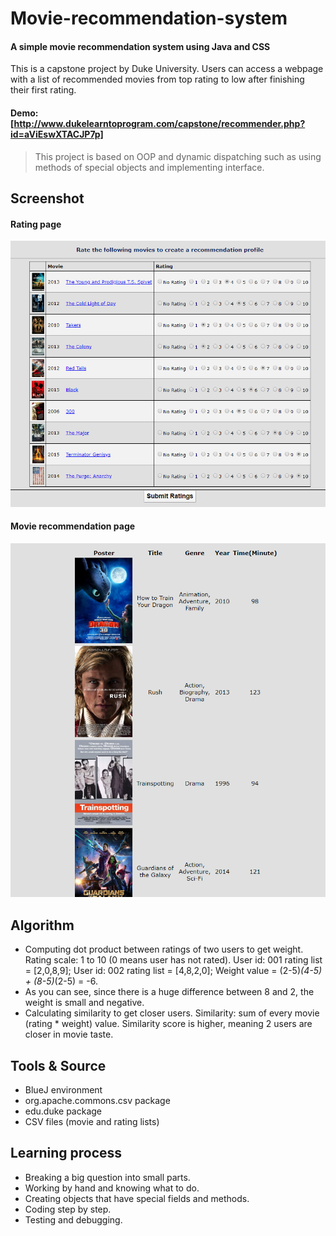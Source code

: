 # Movie-recommendation-system

#### A simple movie recommendation system using Java and CSS
This is a capstone project by Duke University. Users can access a webpage with a list of recommended movies from top rating to low after finishing their first rating.

#### Demo: [http://www.dukelearntoprogram.com/capstone/recommender.php?id=aViEswXTACJP7p]
> This project is based on OOP and dynamic dispatching such as using methods of special objects and implementing interface.

## Screenshot
#### Rating page
![](/images/ovie1.png)
#### Movie recommendation page
![](/images/movie2.png)

## Algorithm
- Computing dot product between ratings of two users to get weight.
Rating scale: 1 to 10 (0 means user has not rated).
User id: 001 rating list = [2,0,8,9];
User id: 002 rating list = [4,8,2,0];
Weight value = (2-5)*(4-5) + (8-5)*(2-5) = -6.
- As you can see, since there is a huge difference between 8 and 2, the weight is small and negative.
- Calculating similarity to get closer users.
Similarity: sum of every movie (rating * weight) value.
Similarity score is higher, meaning 2 users are closer in movie taste.

## Tools & Source
- BlueJ environment
- org.apache.commons.csv package
- edu.duke package
- CSV files (movie and rating lists)

## Learning process
- Breaking a big question into small parts.
- Working by hand and knowing what to do.
- Creating objects that have special fields and methods.
- Coding step by step.
- Testing and debugging.

